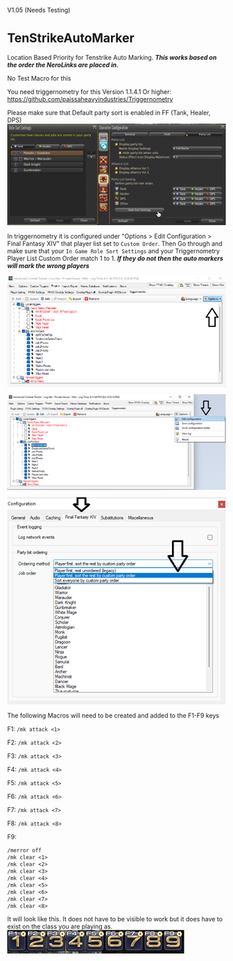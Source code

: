 V1.05  (Needs Testing)

# TenStrikeAutoMarker
Location Based Priority for Tenstrike Auto Marking. ***This works based on the order the NeroLinks are placed in.***

No Test Macro for this

You need triggernometry for this Version 1.1.4.1 Or higher: https://github.com/paissaheavyindustries/Triggernometry

Please make sure that Default party sort is enabled in FF (Tank, Healer, DPS)
![alt text](https://github.com/KingPendragoon/FFXIVJobPrioGaolAutoMarker/blob/main/PartySortInGame.png?raw=true)

In triggernometry it is configured under "Options > Edit Configuration > Final Fantasy XIV" that player list set to `Custom Order`. Then Go through and make sure that your `In Game Role Sort Settings` and your Triggernometry Player List Custom Order match 1 to 1.  ***If they do not then the auto markers will mark the wrong players***


 ![alt text](https://github.com/KingPendragoon/FFXIVJobPrioGaolAutoMarker/blob/main/PartyListTriggerStep1.png?raw=true)
 
 ![alt text](https://github.com/KingPendragoon/FFXIVJobPrioGaolAutoMarker/blob/main/PartyListTriggerStep2.png?raw=true)
 
 ![alt text](https://github.com/KingPendragoon/FFXIVJobPrioGaolAutoMarker/blob/main/PartyListTriggerStep3.png?raw=true)
 

The following Macros will need to be created and added to the F1-F9 keys

F1: `/mk attack <1>`

F2: `/mk attack <2>`

F3: `/mk attack <3>`

F4: `/mk attack <4>`

F5: `/mk attack <5>`

F6: `/mk attack <6>`

F7: `/mk attack <7>`

F8: `/mk attack <8>`



F9:
````
/merror off
/mk clear <1>
/mk clear <2>
/mk clear <3>
/mk clear <4>
/mk clear <5>
/mk clear <6>
/mk clear <7>
/mk clear <8>
````
It will look like this.  It does not have to be visible to work but it does have to exist on the class you are playing as. 
![alt text](https://github.com/KingPendragoon/FFXIVJobPrioGaolAutoMarker/blob/main/InGameHotbar.png?raw=true)
